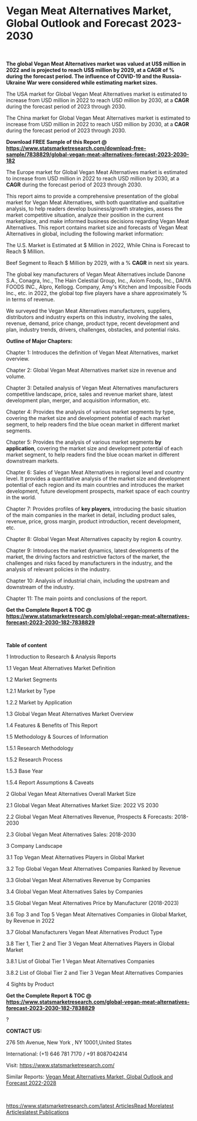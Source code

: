 <h1>Vegan Meat Alternatives Market, Global Outlook and Forecast 2023-2030</h1><br/><p><strong>The global Vegan Meat Alternatives market was valued at US$ million in 2022 and is projected to reach US$ million by 2029, at a <strong>CAGR</strong> of % during the forecast period. The influence of COVID-19 and the Russia-Ukraine War were considered while estimating market sizes.</strong></p>
 
 
 
 <p>The USA market for Global Vegan Meat Alternatives market is estimated to increase from USD million in 2022 to reach USD million by 2030, at a <strong>CAGR</strong> during the forecast period of 2023 through 2030.</p>
 
 
 
 <p>The China market for Global Vegan Meat Alternatives market is estimated to increase from USD million in 2022 to reach USD million by 2030, at a <strong>CAGR</strong> during the forecast period of 2023 through 2030.</p>
 
 
 
 <p><strong>Download FREE Sample of this Report @ <a href="https://www.statsmarketresearch.com/download-free-sample/7838829/global-vegan-meat-alternatives-forecast-2023-2030-182">https://www.statsmarketresearch.com/download-free-sample/7838829/global-vegan-meat-alternatives-forecast-2023-2030-182</a></strong></p>
 
 
 
 <p>The Europe market for Global Vegan Meat Alternatives market is estimated to increase from USD million in 2022 to reach USD million by 2030, at a <strong>CAGR</strong> during the forecast period of 2023 through 2030.</p>
 
 
 
 <p>This report aims to provide a comprehensive presentation of the global market for Vegan Meat Alternatives, with both quantitative and qualitative analysis, to help readers develop business/growth strategies, assess the market competitive situation, analyze their position in the current marketplace, and make informed business decisions regarding Vegan Meat Alternatives. This report contains market size and forecasts of Vegan Meat Alternatives in global, including the following market information:</p>
 
 
 
 <p>The U.S. Market is Estimated at $ Million in 2022, While China is Forecast to Reach $ Million.</p>
 
 
 
 <p>Beef Segment to Reach $ Million by 2029, with a % <strong>CAGR</strong> in next six years.</p>
 
 
 
 <p>The global key manufacturers of Vegan Meat Alternatives include Danone S.A., Conagra, Inc., The Hain Celestial Group, Inc., Axiom Foods, Inc., DAIYA FOODS INC., Alpro, Kellogg. Company, Amy&#39;s Kitchen and Impossible Foods Inc., etc. in 2022, the global top five players have a share approximately % in terms of revenue.</p>
 
 
 
 <p>We surveyed the Vegan Meat Alternatives manufacturers, suppliers, distributors and industry experts on this industry, involving the sales, revenue, demand, price change, product type, recent development and plan, industry trends, drivers, challenges, obstacles, and potential risks.</p>
 
 
 
 <p><strong>Outline of Major Chapters:</strong></p>
 
 
 
 <p>Chapter 1: Introduces the definition of Vegan Meat Alternatives, market overview.</p>
 
 
 
 <p>Chapter 2: Global Vegan Meat Alternatives market size in revenue and volume.</p>
 
 
 
 <p>Chapter 3: Detailed analysis of Vegan Meat Alternatives manufacturers competitive landscape, price, sales and revenue market share, latest development plan, merger, and acquisition information, etc.</p>
 
 
 
 <p>Chapter 4: Provides the analysis of various market segments by type, covering the market size and development potential of each market segment, to help readers find the blue ocean market in different market segments.</p>
 
 
 
 <p>Chapter 5: Provides the analysis of various market segments <strong>by application</strong>, covering the market size and development potential of each market segment, to help readers find the blue ocean market in different downstream markets.</p>
 
 
 
 <p>Chapter 6: Sales of Vegan Meat Alternatives in regional level and country level. It provides a quantitative analysis of the market size and development potential of each region and its main countries and introduces the market development, future development prospects, market space of each country in the world.</p>
 
 
 
 <p>Chapter 7: Provides profiles of <strong>key players</strong>, introducing the basic situation of the main companies in the market in detail, including product sales, revenue, price, gross margin, product introduction, recent development, etc.</p>
 
 
 
 <p>Chapter 8: Global Vegan Meat Alternatives capacity by region & country.</p>
 
 
 
 <p>Chapter 9: Introduces the market dynamics, latest developments of the market, the driving factors and restrictive factors of the market, the challenges and risks faced by manufacturers in the industry, and the analysis of relevant policies in the industry.</p>
 
 
 
 <p>Chapter 10: Analysis of industrial chain, including the upstream and downstream of the industry.</p>
 
 
 
 <p>Chapter 11: The main points and conclusions of the report.</p>
 
 
 
 <div><b>Get the Complete Report & TOC @ <a href="https://www.statsmarketresearch.com/global-vegan-meat-alternatives-forecast-2023-2030-182-7838829">https://www.statsmarketresearch.com/global-vegan-meat-alternatives-forecast-2023-2030-182-7838829</a></b></div>
 
 
 
 <p><br />
 
 <b>Table of content</b></p>
 
 
 
 <p>1 Introduction to Research & Analysis Reports<br />
 
 1.1 Vegan Meat Alternatives Market Definition<br />
 
 1.2 Market Segments<br />
 
 1.2.1 Market by Type<br />
 
 1.2.2 Market by Application<br />
 
 1.3 Global Vegan Meat Alternatives Market Overview<br />
 
 1.4 Features & Benefits of This Report<br />
 
 1.5 Methodology & Sources of Information<br />
 
 1.5.1 Research Methodology<br />
 
 1.5.2 Research Process<br />
 
 1.5.3 Base Year<br />
 
 1.5.4 Report Assumptions & Caveats<br />
 
 2 Global Vegan Meat Alternatives Overall Market Size<br />
 
 2.1 Global Vegan Meat Alternatives Market Size: 2022 VS 2030<br />
 
 2.2 Global Vegan Meat Alternatives Revenue, Prospects & Forecasts: 2018-2030<br />
 
 2.3 Global Vegan Meat Alternatives Sales: 2018-2030<br />
 
 3 Company Landscape<br />
 
 3.1 Top Vegan Meat Alternatives Players in Global Market<br />
 
 3.2 Top Global Vegan Meat Alternatives Companies Ranked by Revenue<br />
 
 3.3 Global Vegan Meat Alternatives Revenue by Companies<br />
 
 3.4 Global Vegan Meat Alternatives Sales by Companies<br />
 
 3.5 Global Vegan Meat Alternatives Price by Manufacturer (2018-2023)<br />
 
 3.6 Top 3 and Top 5 Vegan Meat Alternatives Companies in Global Market, by Revenue in 2022<br />
 
 3.7 Global Manufacturers Vegan Meat Alternatives Product Type<br />
 
 3.8 Tier 1, Tier 2 and Tier 3 Vegan Meat Alternatives Players in Global Market<br />
 
 3.8.1 List of Global Tier 1 Vegan Meat Alternatives Companies<br />
 
 3.8.2 List of Global Tier 2 and Tier 3 Vegan Meat Alternatives Companies<br />
 
 4 Sights by Product</p>
 
 
 
 <div><b>Get the Complete Report & TOC @ <a href="https://www.statsmarketresearch.com/global-vegan-meat-alternatives-forecast-2023-2030-182-7838829">https://www.statsmarketresearch.com/global-vegan-meat-alternatives-forecast-2023-2030-182-7838829</a></b></div>
 
 
 
 <p>? </p>
 
 
 
 <p><b>CONTACT US:</b><br />
 
 276 5th Avenue, New York , NY 10001,United States<br />
 
 International: (+1) 646 781 7170 / +91 8087042414<br />
 
 Visit: <a href="https://www.statsmarketresearch.com/">https://www.statsmarketresearch.com/</a><br />
 
 Similar Reports: <a href="https://www.statsmarketresearch.com/global-vegan-meat-alternatives-forecast-2023-2030-182-7838829">Vegan Meat Alternatives Market, Global Outlook and Forecast 2022-2028</a><br />
 
 <br />
 
 <a href="https://gyeongbokgung.com">https://www.statsmarketresearch.com/</a><a href="https://hallyeomaritime.com">latest Articles</a><a href="https://jingwansa.com">Read More</a><a href="https://nguoiviet.jp/">latest Articles</a><a href="https://www.intelmarketresearch.com/">latest Publications</a></p>